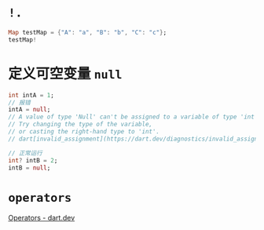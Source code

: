 
# `!.`

```dart
Map testMap = {"A": "a", "B": "b", "C": "c"};
testMap!
```

# 定义可空变量 `null`

```dart
int intA = 1;
// 报错
intA = null;
// A value of type 'Null' can't be assigned to a variable of type 'int'.
// Try changing the type of the variable, 
// or casting the right-hand type to 'int'.
// dart[invalid_assignment](https://dart.dev/diagnostics/invalid_assignment)

// 正常运行
int? intB = 2;
intB = null;
```

# `operators`

[Operators - dart.dev](https://dart.dev/guides/language/language-tour#operators)